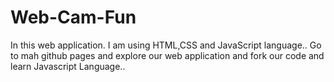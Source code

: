 # Web-Cam-Fun
In this web application. I am using HTML,CSS and JavaScript language..
Go to mah github pages and explore our web application and fork our code and learn Javascript Language.. 
